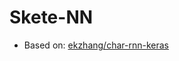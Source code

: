 # Skete-NN
- Based on:
[ekzhang/char-rnn-keras](https://github.com/ekzhang/char-rnn-keras.git "ekzhang repo")
